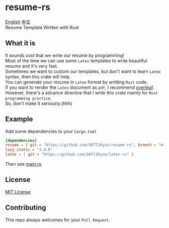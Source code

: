 # resume-rs
[English](./README.md) [中文](./README_ch.md)  
Resume Template Written with Rust  

## What it is
It sounds cool that we write our resume by programming!  
Most of the time we can use some `Latex` templates to write beautiful resume and it's very fast.  
Sometimes we want to custom our templates, but don't want to learn `Latex` syntax, then this crate will help.  
You can generate your resume in `Latex` format by writting `Rust` code.  
If you want to render the `Latex` document as `pdf`, I recommend [overleaf](https://cn.overleaf.com/).  
However, there's a advance directive that I write this crate mainly for `Rust programming practice`.  
So, don't make it seriously.(hhh)  

## Example
Add some dependencies to your `Cargo.toml`  
```Toml
[dependencies]
resume = { git = "https://github.com/SKTT1Ryze/resume-rs", branch = "main" }
lazy_static = "1.4.0"
latex = { git = "https://github.com/SKTT1Ryze/latex-rs" }
```

Then see [main.rs](./example/src/main.rs).  

## License
[MIT License](./LICENSE)  

## Contributing
This repo always welcomes for your `Pull Request`.  
